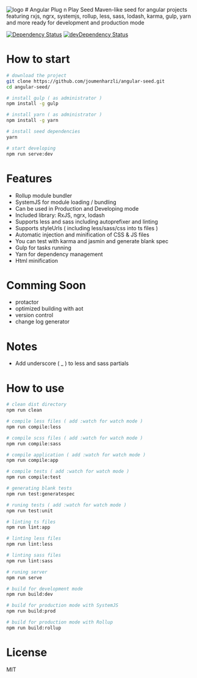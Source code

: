 <img src='http://www.hostingpics.net/thumbs/80/51/80/mini_805180logoplug.png' alt='logo'>
# Angular Plug n Play Seed
Maven-like seed for angular projects featuring rxjs, ngrx, systemjs, rollup, less, sass, lodash, karma, gulp, yarn and more ready for development and production mode

[![Dependency Status](https://david-dm.org/joumenharzli/angular-seed.svg)](https://david-dm.org/joumenharzli/angular-seed)
[![devDependency Status](https://david-dm.org/joumenharzli/angular-seed/dev-status.svg)](https://david-dm.org/joumenharzli/angular-seed#info=devDependencies)

# How to start

```bash
# download the project
git clone https://github.com/joumenharzli/angular-seed.git
cd angular-seed/

# install gulp ( as administrator )
npm install -g gulp

# install yarn ( as administrator )
npm install -g yarn

# install seed dependencies
yarn

# start developing
npm run serve:dev
```

# Features

- Rollup module bundler
- SystemJS for module loading / bundling
- Can be used in Production and Developing mode
- Included library: RxJS, ngrx, lodash
- Supports less and sass including autoprefixer and linting
- Supports styleUrls ( including less/sass/css into ts files )
- Automatic injection and minification of CSS & JS files
- You can test with karma and jasmin and generate blank spec
- Gulp for tasks running
- Yarn for dependency management
- Html minification

# Comming Soon

- protactor
- optimized building with aot
- version control
- change log generator 

# Notes

- Add underscore ( _ ) to less and sass partials

# How to use

```bash
# clean dist directory
npm run clean

# compile less files ( add :watch for watch mode )
npm run compile:less

# compile scss files ( add :watch for watch mode )
npm run compile:sass

# compile application ( add :watch for watch mode )
npm run compile:app

# compile tests ( add :watch for watch mode )
npm run compile:test

# generating blank tests
npm run test:generatespec

# runing tests ( add :watch for watch mode )
npm run test:unit

# linting ts files
npm run lint:app

# linting less files
npm run lint:less

# linting sass files
npm run lint:sass

# runing server
npm run serve

# build for development mode
npm run build:dev

# build for production mode with SystemJS
npm run build:prod

# build for production mode with Rollup
npm run build:rollup
```

# License
MIT
